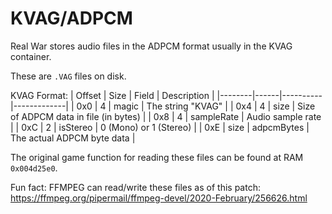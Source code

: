 # KVAG/ADPCM
Real War stores audio files in the ADPCM format usually in the KVAG container.

These are `.VAG` files on disk.

KVAG Format:
| Offset | Size | Field    | Description |
|--------|------|----------|-------------|
| 0x0    | 4    | magic    | The string "KVAG" |
| 0x4    | 4    | size     | Size of ADPCM data in file (in bytes) |
| 0x8    | 4    | sampleRate | Audio sample rate |
| 0xC    | 2    | isStereo | 0 (Mono) or 1 (Stereo) |
| 0xE    | size | adpcmBytes | The actual ADPCM byte data |

The original game function for reading these files can be found at RAM `0x004d25e0`.

Fun fact: FFMPEG can read/write these files as of this patch: https://ffmpeg.org/pipermail/ffmpeg-devel/2020-February/256626.html
